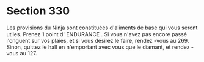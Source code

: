 # Section 330

Les provisions du Ninja sont constituées d'aliments de base qui vous seront utiles. Prenez
1 point d' ENDURANCE . Si vous n'avez pas encore passé l'onguent sur vos plaies, et si vous
désirez le faire, rendez -vous au 269. Sinon, quittez le hall en n'emportant avec vous que
le diamant, et rendez -vous au 127.